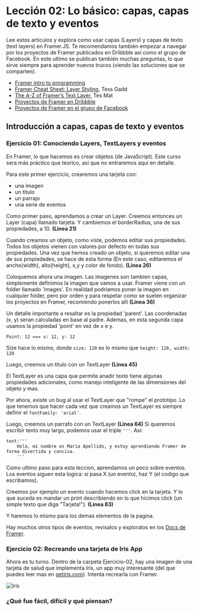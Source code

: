 # Lección 02: Lo básico: capas, capas de texto y eventos

Lee estos artículos y explora como usar capas (Layers) y capas de texto (text layers) en Framer.JS. Te recomendamos también empezar a navegar por los proyectos de Framer publicados en Dribbble así como el grupo de Facebook. En este ultimo se publican también muchas preguntas, lo que sirve siempre para aprender nuevos trucos (viendo las soluciones que se comparten).

* [Framer intro to programming](https://framer.com/getstarted/guides/programming/?utm_source=twitter&utm_medium=koenbok&utm_campaign=programming)
* [Framer Cheat Sheet: Layer Styling](https://blog.framer.com/framer-cheat-sheet-layer-styling-9d32246716e8?source=user_profile---------6----------------), Tess Gadd
* [The A-Z of Framer’s Text Layer](https://blog.framer.com/the-a-to-z-of-framers-text-layers-e4b99aa7a008), Tes Mat
* [Proyectos de Framer en Dribbble](https://dribbble.com/tags/framer)
* [Proyectos de Framer en el grupo de Facebook](https://www.facebook.com/groups/framerjs)

## Introducción a capas, capas de texto y eventos


### Ejercicio 01: Conociendo Layers, TextLayers y eventos

En Framer, lo que hacemos es crear objetos (de JavaScript). Este curso sera más práctico que teorico, asi que no entraremos aqui en detalle.

Para este primer ejercicio, crearemos una tarjeta con:

* una imagen
* un titulo
* un parrajo
* una serie de eventos

Como primer paso, aprendamos a crear un Layer. Creemos entonces un Layer (capa) llamado tarjeta. Y cambiemos el borderRadius, una de sus propiedades, a 10. **(Linea 21)**

Cuando creamos un objeto, como viste, podemos editar sus propiedades. Todos los objetos vienen con valores por defecto en todas sus propiedades. Una vez que hemos creado un objeto, si queremos editar una de sus propiedades, se hace de esta forma (En este caso, editaremos el ancho(width), alto(height), x,y y color de fondo). **(Linea 26)**

Coloquemos ahora una imagen. Las imagenes son tambien capas, simplemente definimos la imagen que vamos a usar. Framer viene con un folder llamado 'images'. En realidad podriamos poner la imagen en cualquier folder, pero por orden y para respetar como se suelen organizar los proyectos en Framer, recomiendo ponerlos alli **(Linea 36)**

Un detalle importante a resaltar es la propiedad 'parent'. Las coordenadas (x, y) seran calculadas en base al padre. Ademas, en esta segunda capa usamos la propiedad 'point' en vez de x e y.

```
Point: 12 === x: 12, y: 12
```

Size hace lo mismo, donde `size: 120` es lo mismo que `height: 120, width: 120`

Luego, creemos un titulo con un TextLayer **(Linea 45)**

El TextLayer es una capa que permite anadir texto
tiene algunas propiedades adicionales, como manejo inteligente de las dimensiones del objeto y mas.

Por ahora, existe un bug al usar el TextLayer que "rompe" el prototipo. Lo que tenemos que hacer cada vez que creamos un TextLayer es siempre definir el `fontFamily: 'arial'`.

Luego, creemos un parrafo con un TextLayer **(Linea 64)** Si queremos escribir texto muy largo, podemos usar el triple `'''`. Así:

```
text:'''
    Hola, mi nombre es Maria Apellido, y estoy aprendiendo Framer de forma divertida y concisa.
    '''
```

Como ultimo paso para esta leccion, aprendamos un poco sobre eventos. Los eventos siguen esta logica: si pasa X (un evento), haz Y (el codigo que escribamos).

Creemos por ejemplo un evento cuando hacemos click en  la tarjeta. Y lo que suceda es mandar un print describiendo en lo que hicimos click (un simple texto que diga "Tarjeta!"). **(Linea 83)**

Y haremos lo mismo para los demas elementos de la pagina.

Hay muchos otros tipos de eventos, revisalos y exploralos en los [Docs de Framer](https://framer.com/docs).

### Ejercicio 02: Recreando una tarjeta de Iris App

Ahora es tu turno. Dentro de la carpeta Ejercicio-02, hay una imagen de una tarjeta de salud que implementa Iris, un app muy interesante (del que puedes leer mas en [getiris.com](http://getiris.com)). Intenta recrearla con Framer.

![Iris](/Ejercicio-02/iris-iphone.png)

### ¿Qué fue fácil, difícil y qué piensan?
